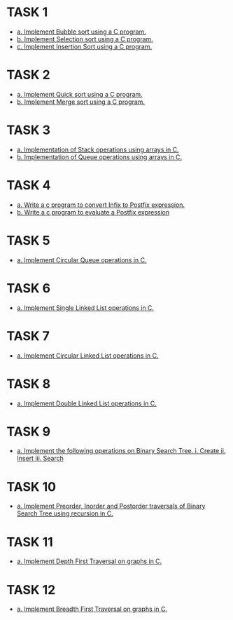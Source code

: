 # TASK 1
- [a. Implement Bubble sort using a C program.](https://github.com/prabhasg03/Task-Codes/blob/DS-using-C/DS%20Lab/1.a\)%20Bubble%20Sort.c)
- [b. Implement Selection sort using a C program.](https://github.com/prabhasg03/Task-Codes/blob/DS-using-C/DS%20Lab/1.b\)Selection%20Sort.c)
- [c. Implement Insertion Sort using a C program.](https://github.com/prabhasg03/Task-Codes/blob/DS-using-C/DS%20Lab/1.c\)Insertion%20Sort.c)
# TASK 2
- [a. Implement Quick sort using a C program.](https://github.com/prabhasg03/Task-Codes/blob/DS-using-C/DS%20Lab/2.a\)Quick%20sort.c)
- [b. Implement Merge sort using a C program.](https://github.com/prabhasg03/Task-Codes/blob/DS-using-C/DS%20Lab/2.b\)Merge%20sort.c)
# TASK 3
- [a. Implementation of Stack operations using arrays in C.](https://github.com/prabhasg03/Task-Codes/blob/DS-using-C/DS%20Lab/3.a\)Stack%20using%20Arrays.c)
- [b. Implementation of Queue operations using arrays in C.](https://github.com/prabhasg03/Task-Codes/blob/DS-using-C/DS%20Lab/3.b\)QUEUE%20USING%20ARRAYS.c)
# TASK 4
- [a. Write a c program to convert Infix to Postfix expression.](https://github.com/prabhasg03/Task-Codes/blob/DS-using-C/DS%20Lab/4.a\)Infix%20to%20postfix.c)
- [b. Write a c program to evaluate a Postfix expression](https://github.com/prabhasg03/Task-Codes/blob/DS-using-C/DS%20Lab/4.b\)Postfix%20evaluation.c)
# TASK 5
- [a. Implement Circular Queue operations in C.](https://github.com/prabhasg03/Task-Codes/blob/DS-using-C/DS%20Lab/5.a\)Circular%20Queue.c)
# TASK 6
- [a. Implement Single Linked List operations in C.](https://github.com/prabhasg03/Task-Codes/blob/DS-using-C/DS%20Lab/6.a\)Single%20Linked%20List.c)
# TASK 7
- [a. Implement Circular Linked List operations in C.](https://github.com/prabhasg03/Task-Codes/blob/DS-using-C/DS%20Lab/7.a\)Circular%20Linked%20List.c)
# TASK 8
- [a. Implement Double Linked List operations in C.](https://github.com/prabhasg03/Task-Codes/blob/DS-using-C/DS%20Lab/8.a\)Double%20Linked%20List.c)
# TASK 9
- [a. Implement the following operations on Binary Search Tree.
i. Create
ii. Insert 
iii. Search](https://github.com/prabhasg03/Task-Codes/blob/DS-using-C/DS%20Lab/9.a\)BST%20Operations.c)
# TASK 10
- [a. Implement Preorder, Inorder and Postorder traversals of Binary Search Tree using recursion in C.](https://github.com/prabhasg03/Task-Codes/blob/DS-using-C/DS%20Lab/10.a\)BST%20Traversals.c)
# TASK 11
- [a. Implement Depth First Traversal on graphs in C.](https://github.com/prabhasg03/Task-Codes/blob/DS-using-C/DS%20Lab/11.a\)DFS%20on%20Graph.c)
# TASK 12
- [a. Implement Breadth First Traversal on graphs in C.](https://github.com/prabhasg03/Task-Codes/blob/DS-using-C/DS%20Lab/12.a\)BFS%20on%20Graph.c)
